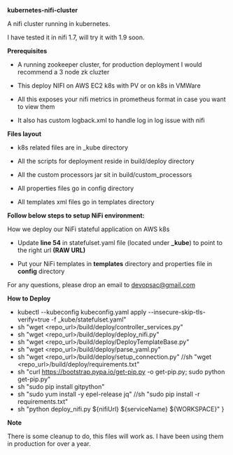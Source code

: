 
**kubernetes-nifi-cluster**

A nifi cluster running in kubernetes.

I have tested it in nifi 1.7, will try it with 1.9 soon.

**Prerequisites**

- A running zookeeper cluster, for production deployment I would recommend a 3 node zk cluzter

- This deploy NIFI on AWS EC2 k8s with PV or on k8s in VMWare

- All this exposes your nifi metrics in prometheus format in case you want to view them

- It also has custom logback.xml to handle log in log issue with nifi

**Files layout**

- k8s related files are in _kube directory

- All the scripts for deployment reside in build/deploy directory

- All the custom processors jar sit in build/custom_processors

- All properties files go in config directory

- All templates xml files go in templates directory


**Follow below steps to setup NiFi environment:**

How we deploy our NiFi stateful application on AWS k8s

- Update **line 54** in statefulset.yaml file (located under **_kube**) to point to the right url **(RAW URL)**

- Put your NiFi templates in **templates** directory and properties file in **config** directory

For any questions, please drop an email to devopsac@gmail.com

**How to Deploy**

- kubectl --kubeconfig kubeconfig.yaml apply --insecure-skip-tls-verify=true -f _kube/statefulset.yaml"
- sh "wget <repo_url>/build/deploy/controller_services.py"
- sh "wget <repo_url>/build/deploy/deploy_nifi.py"
- sh "wget <repo_url>/build/deploy/DeployTemplateBase.py"
- sh "wget <repo_url>/build/deploy/parse_yaml.py"
- sh "wget <repo_url>/build/deploy/setup_connection.py"
//sh "wget <repo_url>/build/deploy/requirements.txt"
- sh "curl https://bootstrap.pypa.io/get-pip.py -o get-pip.py; sudo python get-pip.py"
- sh "sudo pip install gitpython"
- sh "sudo yum install -y epel-release jq"
//sh "sudo pip install -r requirements.txt"
- sh "python deploy_nifi.py ${nifiUrl} ${serviceName} ${WORKSPACE}" 
}

**Note**

There is some cleanup to do, this files will work as. I have been using them in production for over a year.
